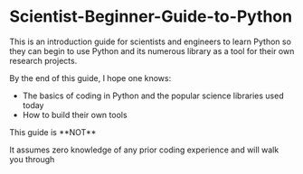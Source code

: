 # Scientist-Beginner-Guide-to-Python

This is an introduction guide for scientists and engineers to learn Python so they can begin to use Python and its numerous library as a tool for their own research projects. 

By the end of this guide, I hope one knows:

<ul>
	<li>The basics of coding in Python and the popular science libraries used today </li>
	<li>How to build their own tools </li>
	
</ul>
This guide is **NOT** 


It assumes zero knowledge of any prior coding experience and will walk you through
